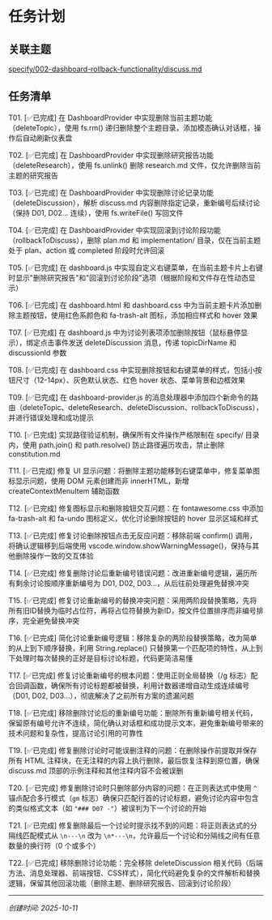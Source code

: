 # 任务计划

## 关联主题
[specify/002-dashboard-rollback-functionality/discuss.md](specify/002-dashboard-rollback-functionality/discuss.md)

## 任务清单
<!--
每个任务项格式：
T01. [状态] 任务描述
T02. [状态] 任务描述
T03. [状态] 任务描述

编号格式: T01, T02, T03...（T = Task）
状态: ⏳待执行 / ✅已完成
-->

T01. [✅已完成] 在 DashboardProvider 中实现删除当前主题功能（deleteTopic），使用 fs.rm() 递归删除整个主题目录，添加模态确认对话框，操作后自动刷新仪表盘

T02. [✅已完成] 在 DashboardProvider 中实现删除研究报告功能（deleteResearch），使用 fs.unlink() 删除 research.md 文件，仅允许删除当前主题的研究报告

T03. [✅已完成] 在 DashboardProvider 中实现删除讨论记录功能（deleteDiscussion），解析 discuss.md 内容删除指定记录，重新编号后续讨论（保持 D01, D02... 连续），使用 fs.writeFile() 写回文件

T04. [✅已完成] 在 DashboardProvider 中实现回滚到讨论阶段功能（rollbackToDiscuss），删除 plan.md 和 implementation/ 目录，仅在当前主题处于 plan、action 或 completed 阶段时允许回滚

T05. [✅已完成] 在 dashboard.js 中实现自定义右键菜单，在当前主题卡片上右键时显示"删除研究报告"和"回滚到讨论阶段"选项（根据阶段和文件存在性动态显示）

T06. [✅已完成] 在 dashboard.html 和 dashboard.css 中为当前主题卡片添加删除主题按钮，使用红色系颜色和 fa-trash-alt 图标，添加相应样式和 hover 效果

T07. [✅已完成] 在 dashboard.js 中为讨论列表项添加删除按钮（鼠标悬停显示），绑定点击事件发送 deleteDiscussion 消息，传递 topicDirName 和 discussionId 参数

T08. [✅已完成] 在 dashboard.css 中实现删除按钮和右键菜单的样式，包括小按钮尺寸（12-14px）、灰色默认状态、红色 hover 状态、菜单背景和边框效果

T09. [✅已完成] 在 dashboard-provider.js 的消息处理器中添加四个新命令的路由（deleteTopic、deleteResearch、deleteDiscussion、rollbackToDiscuss），并进行错误处理和成功提示

T10. [✅已完成] 实现路径验证机制，确保所有文件操作严格限制在 specify/ 目录内，使用 path.join() 和 path.resolve() 防止路径遍历攻击，禁止删除 constitution.md

T11. [✅已完成] 修复 UI 显示问题：将删除主题功能移到右键菜单中，修复菜单图标显示问题，使用 DOM 元素创建而非 innerHTML，新增 createContextMenuItem 辅助函数

T12. [✅已完成] 修复图标显示和删除按钮交互问题：在 fontawesome.css 中添加 fa-trash-alt 和 fa-undo 图标定义，优化讨论删除按钮的 hover 显示区域和样式

T13. [✅已完成] 修复讨论删除按钮点击无反应问题：移除前端 confirm() 调用，将确认逻辑移到后端使用 vscode.window.showWarningMessage()，保持与其他删除操作一致的交互体验

T14. [✅已完成] 修复删除讨论后重新编号错误问题：改进重新编号逻辑，遍历所有剩余讨论按顺序重新编号为 D01, D02, D03...，从后往前处理避免替换冲突

T15. [✅已完成] 修复讨论重新编号的替换冲突问题：采用两阶段替换策略，先将所有旧ID替换为临时占位符，再将占位符替换为新ID，按文件位置排序而非编号排序，完全避免替换冲突

T16. [✅已完成] 简化讨论重新编号逻辑：移除复杂的两阶段替换策略，改为简单的从上到下顺序替换，利用 String.replace() 只替换第一个匹配项的特性，从上到下处理时每次替换的正好是目标讨论标题，代码更简洁易懂

T17. [✅已完成] 修复讨论重新编号的根本问题：使用正则全局替换（/g 标志）配合回调函数，确保所有讨论标题都被替换，利用计数器递增自动生成连续编号（D01, D02, D03...），彻底解决了之前所有方案的遗漏问题

T18. [✅已完成] 移除删除讨论后的重新编号功能：删除所有重新编号相关代码，保留原有编号允许不连续，简化确认对话框和成功提示文本，避免重新编号带来的技术问题和复杂性，提高讨论引用的可靠性

T19. [✅已完成] 修复删除讨论时可能误删注释的问题：在删除操作前提取并保存所有 HTML 注释块，在无注释的内容上执行删除，最后恢复注释到原位置，确保 discuss.md 顶部的示例注释和其他注释内容不会被误删

T20. [✅已完成] 修复删除讨论时只删除部分内容的问题：在正则表达式中使用 `^` 锚点配合多行模式（`gm` 标志）确保只匹配行首的讨论标题，避免讨论内容中包含的类似格式文本（如 `"### D07 -"`）被误判为下一个讨论的开始

T21. [✅已完成] 修复删除最后一个讨论时提示找不到的问题：将正则表达式的分隔线匹配模式从 `\n---\n` 改为 `\n*---\n`，允许最后一个讨论和分隔线之间有任意数量的换行符（0 个或多个）

T22. [✅已完成] 移除删除讨论功能：完全移除 deleteDiscussion 相关代码（后端方法、消息处理器、前端按钮、CSS样式），简化代码避免复杂的文件解析和替换逻辑，保留其他回滚功能（删除主题、删除研究报告、回滚到讨论阶段）

---
*创建时间: 2025-10-11*

